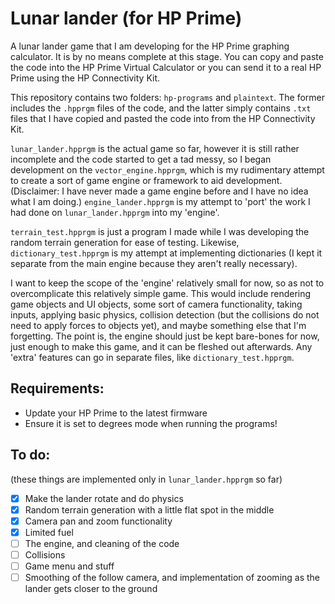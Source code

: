 # Lunar lander (for HP Prime)

A lunar lander game that I am developing for the HP Prime graphing calculator. It is by no means complete at this stage. You can copy and paste the code into the HP Prime Virtual Calculator or you can send it to a real HP Prime using the HP Connectivity Kit.

This repository contains two folders: `hp-programs` and `plaintext`. The former includes the `.hpprgm` files of the code, and the latter simply contains `.txt` files that I have copied and pasted the code into from the HP Connectivity Kit.

`lunar_lander.hpprgm` is the actual game so far, however it is still rather incomplete and the code started to get a tad messy, so I began development on the `vector_engine.hpprgm`, which is my rudimentary attempt to create a sort of game engine or framework to aid development.
(Disclaimer: I have never made a game engine before and I have no idea what I am doing.)
`engine_lander.hpprgm` is my attempt to 'port' the work I had done on `lunar_lander.hpprgm` into my 'engine'.

`terrain_test.hpprgm` is just a program I made while I was developing the random terrain generation for ease of testing.
Likewise, `dictionary_test.hpprgm` is my attempt at implementing dictionaries (I kept it separate from the main engine because they aren't really necessary).

I want to keep the scope of the 'engine' relatively small for now, so as not to overcomplicate this relatively simple game.
This would include rendering game objects and UI objects, some sort of camera functionality, taking inputs, applying basic physics, collision detection (but the collisions do not need to apply forces to objects yet), and maybe something else that I'm forgetting.
The point is, the engine should just be kept bare-bones for now, just enough to make this game, and it can be fleshed out afterwards. Any 'extra' features can go in separate files, like `dictionary_test.hpprgm`.

## Requirements:
- Update your HP Prime to the latest firmware
- Ensure it is set to degrees mode when running the programs!

## To do:
(these things are implemented only in `lunar_lander.hpprgm` so far)
- [x] Make the lander rotate and do physics 
- [x] Random terrain generation with a little flat spot in the middle
- [x] Camera pan and zoom functionality
- [x] Limited fuel
- [ ] The engine, and cleaning of the code
- [ ] Collisions
- [ ] Game menu and stuff
- [ ] Smoothing of the follow camera, and implementation of zooming as the lander gets closer to the ground
